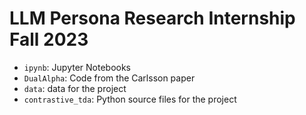 # LLM Persona Research Internship Fall 2023

- `ipynb`: Jupyter Notebooks
- `DualAlpha`: Code from the Carlsson paper
- `data`: data for the project
- `contrastive_tda`: Python source files for the project